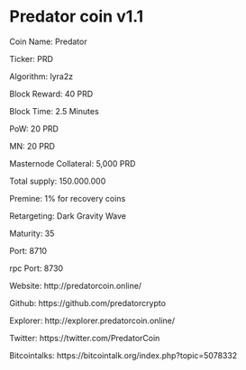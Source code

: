 Predator coin v1.1
===============================

<p>Coin Name: Predator</p>
<p>Ticker: PRD</p>
<p>Algorithm: lyra2z</p>
<p>Block Reward: 40 PRD</p>
<p>Block Time: 2.5 Minutes</p>
<p>PoW: 20 PRD</p>
<p>MN: 20 PRD</p>
<p>Masternode Collateral: 5,000 PRD</p>
<p>Total supply: 150.000.000</p>
<p>Premine: 1% for recovery coins</p>
<p>Retargeting: Dark Gravity Wave</p>
<p>Maturity: 35</p>
<p>Port: 8710</p>
<p>rpc Port: 8730</p>

<p>Website: http://predatorcoin.online/</p>
<p>Github: https://github.com/predatorcrypto</p>
<p>Explorer: http://explorer.predatorcoin.online/</p>
<p>Twitter: https://twitter.com/PredatorCoin</p>
<p>Bitcointalks: https://bitcointalk.org/index.php?topic=5078332</p>
